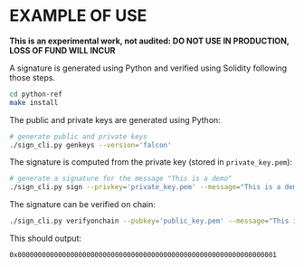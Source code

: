 
# EXAMPLE OF USE

**This is an experimental work, not audited: DO NOT USE IN PRODUCTION, LOSS OF FUND WILL INCUR**

A signature is generated using Python and verified using Solidity following those steps.
```bash
cd python-ref
make install
```
The public and private keys are generated using Python:
```bash
# generate public and private keys
./sign_cli.py genkeys --version='falcon'
```
The signature is computed from the private key (stored in `private_key.pem`):
```bash
# generate a signature for the message "This is a demo"
./sign_cli.py sign --privkey='private_key.pem' --message="This is a demo" --version='falcon'
```
The signature can be verified on chain:
```bash
./sign_cli.py verifyonchain --pubkey='public_key.pem' --message="This is a demo" --signature='sig' --contractaddress='0xD2d8e3a5bCf8E177A627698176bC9a99E03D358D' --rpc='https://ethereum-holesky-rpc.publicnode.com'
```
This should output:
```
0x0000000000000000000000000000000000000000000000000000000000000001
```
